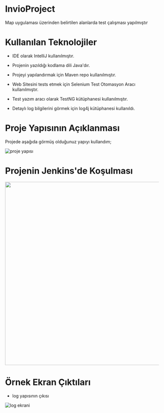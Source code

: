 # InvioProject
Map uygulaması üzerinden belirtilen alanlarda test çalışması yapılmıştır

# Kullanılan Teknolojiler
+ IDE olarak IntelliJ kullanılmıştır.  

+ Projenin yazıldığı kodlama dili Java'dır.

+ Projeyi yapılandırmak için Maven repo kullanılmıştır.

+ Web Sitesini tests etmek için Selenium Test Otomasyon Aracı kullanılmıştır.

+ Test yazım aracı olarak TestNG kütüphanesi kullanılmıştır.

+ Detaylı log bilgilerini görmek için log4j kütüphanesi kullanıldı.

# Proje Yapısının Açıklanması
Projede aşağıda görmüş olduğunuz yapıyı kullandım;

![proje yapısı](https://github.com/Yhyyzcgl/mobilTesting/blob/main/src/%C4%B1%C4%B1%C4%B1%C4%B1%C4%B1%C4%B1%C4%B1%C4%B1%C4%B1.png)


# Projenin Jenkins'de Koşulması
<img src="https://github.com/Yhyyzcgl/mobilTesting/blob/main/src/rec-screen_1.gif" width="600">




# Örnek Ekran Çıktıları
+ log yapısının çıkısı

![log ekrani](https://github.com/Yhyyzcgl/mobilTesting/blob/main/src/%C4%B1nfoo.png)



